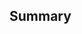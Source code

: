 ## Summary

<!-- 
Explain the **motivation** for making this change.
What existing problem does the pull request solve?
-->